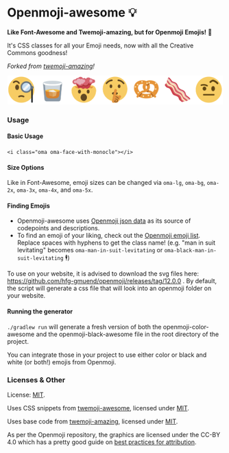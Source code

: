 # Openmoji-awesome 💡

**Like Font-Awesome and Twemoji-amazing, but for Openmoji Emojis!** 🌟

It's CSS classes for all your Emoji needs, now with all the Creative Commons goodness!

_Forked from [twemoji-amazing](https://github.com/SebastianAigner/twemoji-amazing)!_

![openmoji-banner](openmoji-banner.png)

### Usage

#### Basic Usage

`<i class="oma oma-face-with-monocle"></i>`

#### Size Options

Like in Font-Awesome, emoji sizes can be changed via `oma-lg`, `oma-bg`, `oma-2x`, `oma-3x`, `oma-4x`, and `oma-5x`.

#### Finding Emojis

- Openmoji-awesome uses [Openmoji json data](https://github.com/hfg-gmuend/openmoji/blob/master/data/openmoji.json) as its source of codepoints and descriptions.
- To find an emoji of your liking, check out the [Openmoji emoji list](https://openmoji.org/library/). Replace spaces with hyphens to get the class name! (e.g. "man in suit levitating" becomes `oma-man-in-suit-levitating` or `oma-black-man-in-suit-levitating` 🕴)

To use on your website, it is advised to download the svg files here: https://github.com/hfg-gmuend/openmoji/releases/tag/12.0.0 .
By default, the script will generate a css file that will look into an openmoji folder on your website.


#### Running the generator

`./gradlew run` will generate a fresh version of both the openmoji-color-awesome and the openmoji-black-awesome file in the root directory of the project.

You can integrate those in your project to use either color or black and white (or both!) emojis from Openmoji.

### Licenses & Other

License: [MIT](https://mit-license.org/).

Uses CSS snippets from [twemoji-awesome](https://github.com/ellekasai/twemoji-awesome), licensed under [MIT](http://ellekasai.mit-license.org/).

Uses base code from [twemoji-amazing](https://github.com/SebastianAigner/twemoji-amazing), licensed under [MIT](https://mit-license.org/).

As per the Openmoji repository, the graphics are licensed under the CC-BY 4.0 which has a pretty good guide on [best practices for attribution](https://wiki.creativecommons.org/Best_practices_for_attribution).
